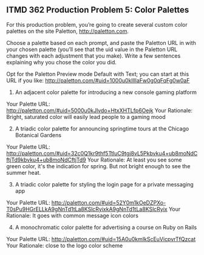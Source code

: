 ## ITMD 362 Production Problem 5: Color Palettes

For this production problem, you’re going to create several custom color palettes on the site Paletton, http://paletton.com.

Choose a palette based on each prompt, and paste the Paletton URL in with your chosen palette (you’ll see that the uid value in the Paletton URL changes with each adjustment that you make). Write a few sentences explaining why you chose the color you did.

Opt for the Paletton Preview mode Default with Text; you can start at this URL if you like: http://paletton.com/#uid=1000u0kllllaFw0g0qFqFg0w0aF

1. An adjacent color palette for introducing a new console gaming platform

Your Palette URL: http://paletton.com/#uid=5000u0kJlvdo+HtxXHTLfp6Oejk
Your Rationale: Bright, saturated color will easily lead people to a gaming mood

2. A triadic color palette for announcing springtime tours at the Chicago Botanical Gardens

Your Palette URL: http://paletton.com/#uid=32c0Q1kr9thf5TtluC9tgj8vL5Pkbvku4+ub8moNdCftjTd9kbvku4+ub8moNdCftjTd9
Your Rationale: At least you see some green color, it's the indication for spring. But not bright enough to see the summer heat.

3. A triadic color palette for styling the login page for a private messaging app

Your Palette URL: http://paletton.com/#uid=52Y0m1kOeDZPXo-T0sPu9HGrELLkA9gNnTd1tLa8KSlcRyixkA9gNnTd1tLa8KSlcRyix
Your Rationale: It goes with common message icon colors

4. A monochromatic color palette for advertising a course on Ruby on Rails

Your Palette URL: http://paletton.com/#uid=15A0u0kmIkScEuVicpvrTfQzcat
Your Rationale: close to the logo color scheme

